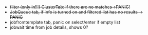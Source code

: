 * ~~filter (only in!!!) ClusterTab: if there are no matches->PANIC!~~
* ~~JobQueue tab, if info is turned on and filtered list has no results -> PANIC~~
* jobfromtemplate tab, panic on select/enter if empty list
* jobwait time from job details, shows 0?
